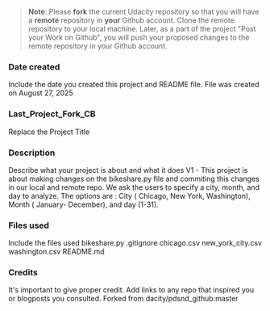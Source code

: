 >**Note**: Please **fork** the current Udacity repository so that you will have a **remote** repository in **your** Github account. Clone the remote repository to your local machine. Later, as a part of the project "Post your Work on Github", you will push your proposed changes to the remote repository in your Github account.

### Date created
Include the date you created this project and README file.
File was created on August 27, 2025

### Last_Project_Fork_CB
Replace the Project Title

### Description
Describe what your project is about and what it does
V1 - This project is about making changes on the bikeshare.py file and commiting this changes in our local and remote repo.
We ask the users to specify a city, month, and day to analyze. The options are : City ( Chicago, New York, Washington), Month ( January- December), and day (1-31).

### Files used
Include the files used
bikeshare.py
.gitignore
chicago.csv
new_york_city.csv
washington.csv
README.md

### Credits
It's important to give proper credit. Add links to any repo that inspired you or blogposts you consulted.
Forked from dacity/pdsnd_github:master
